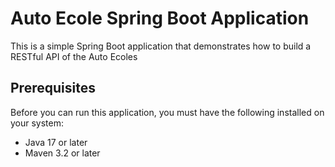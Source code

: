 # Auto Ecole Spring Boot Application

This is a simple Spring Boot application that demonstrates how to build a RESTful API of the Auto Ecoles

## Prerequisites

Before you can run this application, you must have the following installed on your system:

* Java 17 or later
* Maven 3.2 or later
